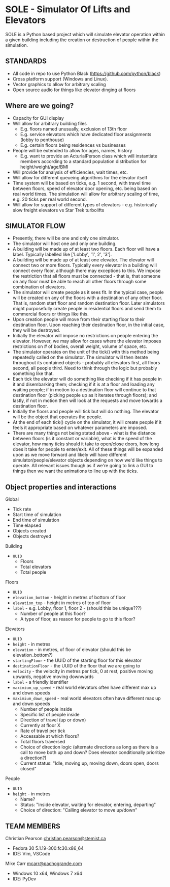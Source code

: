 # SOLE - Simulator Of Lifts and Elevators

SOLE is a Python based project which will simulate elevator operation within a given building including the creation or destruction of people within the simulation.

## STANDARDS

* All code in repo to use Python Black (https://github.com/python/black)
* Cross platform support (Windows and Linux). 
* Vector graphics to allow for arbitrary scaling
* Open source audio for things like elevator dinging at floors

## Where are we going?

* Capacity for GUI display
* Will allow for arbitrary building files
   * E.g. floors named unusually, exclusion of 13th floor
   * E.g. service elevators which have dedicated floor assignments (lobby to penthouse)
   * E.g. certain floors being residences vs businesses
* People will be extended to allow for ages, names, history
   * E.g. want to provide an ActurialPerson class which will instantiate members according to a standard population distribution for height/weight/age/BMI
* Will provide for analysis of efficiencies, wait times, etc.
* Will allow for different queueing algorithms for the elevator itself
* Time system will be based on ticks, e.g. 1 second, with travel time between floors, speed of elevator door opening, etc. being based on real world times. The simulation will allow for arbitrary scaling of time, e.g. 20 ticks per real world second.
* Will allow for support of different types of elevators - e.g. historically slow freight elevators vs Star Trek turbolifts

## SIMULATOR FLOW

* Presently, there will be one and only one simulator.
* The simulator will host one and only one building.
* A building will be made up of at least two floors. Each floor will have a label. Typically labelled like ['Lobby', '1', 2', '3'].
* A building will be made up of at least one elevator. The elevator will connect two or more floors. Typically every elevator in a building will connect every floor, although there may exceptions to this. We impose the restriction that all floors must be connected - that is, that someone on any floor must be able to reach all other floors through some combination of elevators.
* The simulator will create people as it sees fit. In the typical case, people will be created on any of the floors with a destination of any other floor. That is, random start floor and random destination floor. Later simulators might purposefully create people in residential floors and send them to commercial floors or things like this.
* Upon creation people will move from their starting floor to their destination floor. Upon reaching their destination floor, in the initial case, they will be destroyed.
* Initially the elevator will impose no restrictions on people entering the elevator. However, we may allow for cases where the elevator imposes restrictions on # of bodies, overall weight, volume of space, etc.
* The simulator operates on the unit of the tick() with this method being repeatedly called on the simulator. The simulator will then iterate throughout its contained objects - probably all elevators first, all floors second, all people third. Need to think through the logic but probably something like that.
* Each tick the elevator will do something like checking if it has people in it and disembarking them; checking if it is at a floor and loading any waiting people; if in motion to a destination floor will continue to that destination floor (picking people up as it iterates through floors); and lastly, if not in motion then will look at the requests and move towards a destination floor.
* Initially the floors and people will tick but will do nothing. The elevator will be the object that operates the people.
* At the end of each tick() cycle on the simulator, it will create people if it feels it appropriate based on whatever parameters are imposed.
* There are many things not being stated above - what is the distance between floors (is it constant or variable), what is the speed of the elevator, how many ticks should it take to open/close doors, how long does it take for people to enter/exit. All of these things will be expanded upon as we move forward and likely will have different simulator/people/elevator objects depending on how we'd like things to operate. All relevant issues though as if we're going to link a GUI to things then we want the animations to line up with the ticks.

## Object properties and interactions

Global
* Tick rate
* Start time of simulation
* End time of simulation
* Time elapsed
* Objects created
* Objects destroyed

Building
* `UUID`
   * Floors
   * Total elevators
   * Total people

Floors
* `UUID`
* `elevation_bottom` - height in metres of bottom of floor
* `elevation_top` - height in metres of top of floor
* `label` - e.g. Lobby, floor 1, floor 2 - (should this be unique???)
   * Number of people at this floor?
   * A type of floor, as reason for people to go to this floor?

Elevators
* `UUID`
* `height` - in metres
* `elevation` - in metres, of floor of elevator (should this be elevation_bottom?)
* `startingFloor` - the UUID of the starting floor for this elevator
* `destinationFloor` - the UUID of the floor that we are going to
* `velocity` - the velocity in metres per tick, 0 at rest, positive moving upwards, negative moving downwards
* `label` - a friendly identifier
* `maximium_up_speed` - real world elevators often have different max up and down speeds
* `maximium_down_speed` - real world elevators often have different max up and down speeds
   * Number of people inside
   * Specific list of people inside
   * Direction of travel (up or down)
   * Currently at floor X
   * Rate of travel per tick
   * Accessable at which floors?
   * Total floors traversed
   * Choice of direction logic (alternate directions as long as there is a call to move both up and down? Does elevator conditionally prioritize a direction?)
   * Current status: "Idle, moving up, moving down, doors open, doors closed"

People
* `UUID`
* `height` - in metres
   * Name?
   * Status: "Inside elevator, waiting for elevator, entering, departing"
   * Choice of direction: "Calling elevator to move up/down" 

## TEAM MEMBERS

Christian Pearson <christian.pearson@stemist.ca>
* Fedora 30 5.1.19-300.fc30.x86_64
* IDE: Vim, VSCode

Mike Carr <mcarr@pachogrande.com>
* Windows 10 x64, Windows 7 x64
* IDE: PyDev
